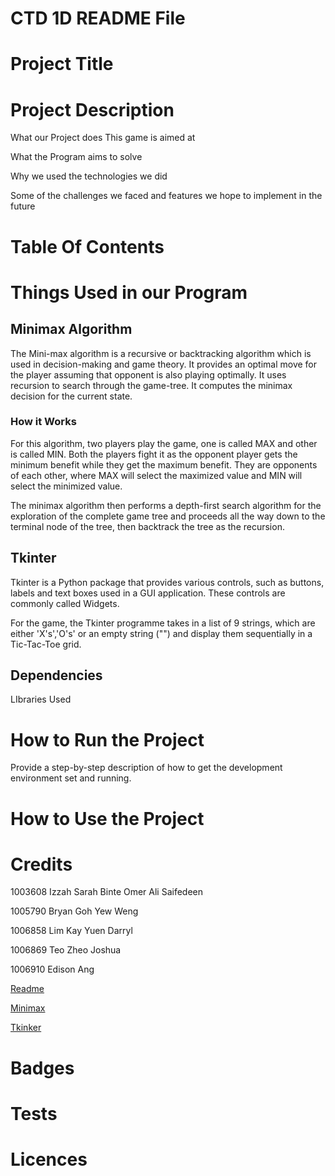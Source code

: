 # CTD 1D README File

# Project Title

# Project Description

What our Project does
This game is aimed at

What the Program aims to solve

Why we used the technologies we did

Some of the challenges we faced and features we hope to implement in the future

# Table Of Contents

# Things Used in our Program

## Minimax Algorithm

The Mini-max algorithm is a recursive or backtracking algorithm which is used in decision-making and game theory. It provides an optimal move for the player assuming that opponent is also playing optimally. It uses recursion to search through the game-tree. It computes the minimax decision for the current state.

### How it Works

For this algorithm, two players play the game, one is called MAX and other is called MIN. Both the players fight it as the opponent player gets the minimum benefit while they get the maximum benefit. They are opponents of each other, where MAX will select the maximized value and MIN will select the minimized value. 

The minimax algorithm then performs a depth-first search algorithm for the exploration of the complete game tree and proceeds all the way down to the terminal node of the tree, then backtrack the tree as the recursion.

## Tkinter

Tkinter is a Python package that provides various controls, such as buttons, labels and text boxes used in a GUI application. These controls are commonly called Widgets.

For the game, the Tkinter programme takes in a list of 9 strings, which are either 'X's','O's' or an empty string ("") and display them sequentially in a Tic-Tac-Toe grid.

## Dependencies 

LIbraries Used

# How to Run the Project

Provide a step-by-step description of how to get the development environment set and running.

# How to Use the Project

# Credits

1003608 Izzah Sarah Binte Omer Ali Saifedeen

1005790 Bryan Goh Yew Weng

1006858 Lim Kay Yuen Darryl

1006869 Teo Zheo Joshua

1006910 Edison Ang


[Readme](https://www.freecodecamp.org/news/how-to-write-a-good-readme-file/ )

[Minimax](https://www.javatpoint.com/mini-max-algorithm-in-ai)

[Tkinker](https://www.tutorialspoint.com/python/python_gui_programming.htm#:~:text=Tkinter%20provides%20various%20controls%2C%20such,controls%20are%20commonly%20called%20widgets.&text=Sr.No.&text=The%20Button%20widget%20is%20used%20to%20display%20buttons%20in%20your%20application.)

# Badges

# Tests

# Licences
